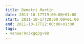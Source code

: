 ```yaml
---
title: Demetri Martin
date: 2011-10-17T19:00:00+01:00
start: 2011-10-17T20:00:00+01:00
end: 2011-10-17T22:00:00+01:00
tags:
- venue:9c3xgq3g+98
---
```

